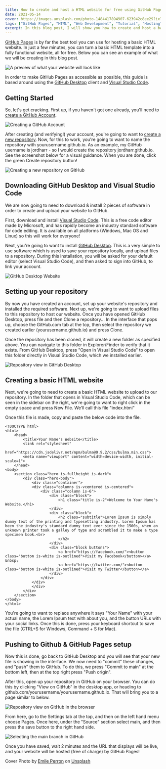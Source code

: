 ```yaml
---
title: How to create and host a HTML website for free using GitHub Pages
date: 2021-05-14
cover: https://images.unsplash.com/photo-1484417894907-623942c8ee29?ixlib=rb-4.0.3&ixid=MnwxMjA3fDB8MHxwaG90by1wYWdlfHx8fGVufDB8fHx8&auto=format&fit=crop&w=1932&q=80
tags: ["GitHub Pages", "HTML", "Web Development", "Tutorial", "Hosting", "Beginner", "GitHub"]
excerpt: In this blog post, I will show you how to create and host a basic HTML website for free using GitHub Pages.
---
```


[GitHub Pages](https://pages.github.com) is by far the best tool you can use for hosting a basic HTML website. In just a few minutes, you can turn a basic HTML template into a fully functional website, all for free. Below you can see an example of what we will be creating in this blog post.

![A preview of what your website will look like](https://cdn.hashnode.com/res/hashnode/image/upload/v1620994277055/gT8pozKRN.png)

In order to make GitHub Pages as accessible as possible, this guide is based around using the [GitHub Desktop](https://desktop.github.com) client and [Visual Studio Code](https://code.visualstudio.com).

## Getting Started

So, let's get cracking. First up, if you haven't got one already, you'll need to [create a GitHub Account](https://github.com/join).

![Creating a GitHub Account](https://cdn.hashnode.com/res/hashnode/image/upload/v1620988477864/an25mCQmc.png)

After creating (and verifying!) your account, you're going to want to [create a new repository](https://github.com/new). Now, for this to work, you're going to want to name the repository with yourusername.github.io. As an example, my GitHub username is jordharr - so I would create the repository jordharr.github.io. See the screenshot below for a visual guidance. When you are done, click the green Create repository button!

![Creating a new repository on GitHub](https://cdn.hashnode.com/res/hashnode/image/upload/v1620989022264/ZM9zaCoSw.png)

## Downloading GitHub Desktop and Visual Studio Code

We are now going to need to download & install 2 pieces of software in order to create and upload your website to GitHub.

First, download and install [Visual Studio Code](https://code.visualstudio.com). This is a free code editor made by Microsoft, and has rapidly become an industry standard software for code editing. It is available on all platforms (Windows, Mac OS and Linux) so this will work for everyone!

Next, you're going to want to install [GitHub Desktop](https://desktop.github.com). This is a very simple to use software which is used to save your repository locally, and upload files to a repository. During this installation, you will be asked for your default editor (select Visual Studio Code), and then asked to sign into GitHub, to link your account.

![GitHub Desktop Website](https://cdn.hashnode.com/res/hashnode/image/upload/v1620989966630/7QtdxhmHN.png)

## Setting up your repository

By now you have created an account, set up your website's repository and installed the required software. Next up, we're going to want to upload files to this repository to host our website. Once you have opened GitHub Desktop, press file and then Clone a repository... In the interface that pops up, choose the GitHub.com tab at the top, then select the repository we created earlier (yourusername.github.io) and press Clone.

Once the repository has been cloned, it will create a new folder as specified above. You can navigate to this folder in Explorer/Finder to verify that it exists. From GitHub Desktop, press "Open in Visual Studio Code" to open this folder directly in Visual Studio Code, which we installed earlier.

![Repository view in GitHub Desktop](https://cdn.hashnode.com/res/hashnode/image/upload/v1620993627619/1sRYUDOui.png)

## Creating a basic HTML website

Next, we're going to need to create a basic HTML website to upload to our repository. In the folder that opens in Visual Studio Code, which can be seen in the sidebar on the right, we're going to want to right click in the empty space and press New File. We'll call this file "index.html"

Once this file is made, copy and paste the below code into the file.

```
<!DOCTYPE html>
<html>
    <head>
        <title>Your Name's Website</title>
        <link rel="stylesheet"
            href="https://cdn.jsdelivr.net/npm/bulma@0.9.2/css/bulma.min.css">
        <meta name="viewport" content="width=device-width, initial-scale=1">
    </head>
<body>
    <section class="hero is-fullheight is-dark">
        <div class="hero-body">
            <div class="container">
            <div class="columns is-vcentered is-centered">
                <div class="column is-6">
                    <div class="block">
                        <h1 class="title is-2">Welcome to Your Name's Website.</h1>
                    </div>
                    <div class="block">
                        <h2 class="subtitle">Lorem Ipsum is simply dummy text of the printing and typesetting industry. Lorem Ipsum has been the industry's standard dummy text ever since the 1500s, when an unknown printer took a galley of type and scrambled it to make a type specimen book.<br>
                        </h2>
                    </div>
                    <div class="block buttons">
                        <a href="https://facebook.com/"><button class="button is-white is-outlined">Visit my Facebook</button></a> &nbsp;
                        <a href="https://twitter.com/"><button class="button is-white is-outlined">Visit my Twitter</button></a>
                    </div>
                </div>
            </div>
            </div>
        </div>
    </section>
</body>
</html>
```

You're going to want to replace anywhere it says "Your Name" with your actual name, the Lorem Ipsum text with about you, and the button URLs with your social links. Once this is done, press your keyboard shortcut to save the file (CTRL+S for Windows, Command + S for Mac).

## Pushing to Github & GitHub Pages setup

Now this is done, go back to GitHub Desktop and you will see that your new file is showing in the interface. We now need to "commit" these changes, and "push" them to GitHub. To do this, we press "Commit to main" at the bottom left, then at the top right press "Push origin".

After this, open up your repository in GitHub on your browser. You can do this by clicking "View on GitHub" in the desktop app, or heading to github.com/yourusername/yourusername.github.io. That will bring you to a page similar to below.

![Repository view on GitHub in the browser](https://cdn.hashnode.com/res/hashnode/image/upload/v1620994663970/GWv9oZCHl.png)

From here, go to the Settings tab at the top, and then on the left hand menu choose Pages. Once here, under the "Source" section select main, and then press the save button to the right hand side.

![Selecting the main branch in GitHub](https://cdn.hashnode.com/res/hashnode/image/upload/v1620994816448/BaYOBCcAc.png)

Once you have saved, wait 2 minutes and the URL that displays will be live, and your website will be hosted (free of charge) by GitHub Pages!

Cover Photo by [Emile Perron](https://unsplash.com/@emilep?utm_source=unsplash&utm_medium=referral&utm_content=creditCopyText) on [Unsplash](https://unsplash.com/s/photos/website?utm_source=unsplash&utm_medium=referral&utm_content=creditCopyText)